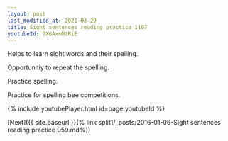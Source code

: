 ```yaml
---
layout: post
last_modified_at: 2021-03-29
title: Sight sentences reading practice 1107
youtubeId: 7XGAxnMtRiE
---
```

 
 
Helps to learn sight words and their spelling.

Opportunitiy to repeat the spelling. 

Practice spelling. 
 
Practice for spelling bee competitions. 
 
{% include youtubePlayer.html id=page.youtubeId %}
 
 

[Next]({{ site.baseurl }}{% link  split1/_posts/2016-01-06-Sight sentences reading practice 959.md%})
 

